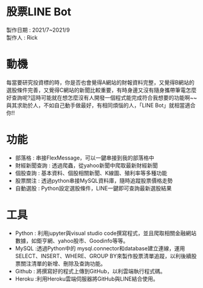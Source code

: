 # 股票LINE Bot
製作日期 : 2021/7~2021/9  
製作人 : Rick
# 動機
每當要研究投資標的時，你是否也會覺得A網站的財報資料完整，又覺得B網站的選股條件完善，又覺得C網站的新聞比較重要，有時身邊又沒有隨身攜帶筆電怎麼好查詢呢?這時可能就在想怎麼沒有人開發一個程式能完成符合我想要的功能啊~~與其求助於人，不如自己動手做最好，有相同煩惱的人，「LINE Bot」就相當適合你!!
# 功能
- 部落格 : 串接FlexMessage，可以一鍵串接到我的部落格中
- 財經新聞查詢 : 透過爬蟲，從yahoo新聞中爬取最新財經新聞
- 個股查詢 : 基本資料、個股相關新聞、K線圖、殖利率等多種功能
- 股票關注 : 透過python串接MySQL資料庫，隨時追蹤股票價格走勢
- 自動選股 : Python設定選股條件，LINE一鍵即可查詢最新選股結果
# 工具
- Python : 利用jupyter與visual studio code撰寫程式，並且爬取相關金融網站數據，如鉅亨網、yahoo股市、Goodinfo等等。
- MySQL :透過Python中的 mysql.connector和database建立連線，運用SELECT、INSERT、WHERE、GROUP BY來製作股票清單追蹤，以利後續股票關注清單的新增、刪除及查詢功能。
- Github : 將撰寫好的程式上傳到GitHub，以利雲端執行程式碼。
- Heroku :利用Heroku雲端伺服器將GitHub與LINE結合使用。
